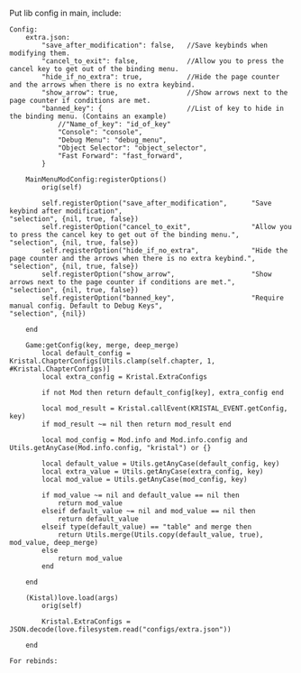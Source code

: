 Put lib config in main, include:

    Config:
        extra.json:
            "save_after_modification": false,   //Save keybinds when modifying them.
            "cancel_to_exit": false,            //Allow you to press the cancel key to get out of the binding menu.
            "hide_if_no_extra": true,           //Hide the page counter and the arrows when there is no extra keybind.
            "show_arrow": true,                 //Show arrows next to the page counter if conditions are met.
            "banned_key": {                     //List of key to hide in the binding menu. (Contains an example)
                //"Name_of_key": "id_of_key"
                "Console": "console",
                "Debug Menu": "debug_menu",
                "Object Selector": "object_selector",
                "Fast Forward": "fast_forward",
            }

        MainMenuModConfig:registerOptions()
            orig(self)

            self.registerOption("save_after_modification",      "Save keybind after modification",                                          "selection", {nil, true, false})
            self.registerOption("cancel_to_exit",               "Allow you to press the cancel key to get out of the binding menu.",        "selection", {nil, true, false})
            self.registerOption("hide_if_no_extra",             "Hide the page counter and the arrows when there is no extra keybind.",     "selection", {nil, true, false})
            self.registerOption("show_arrow",                   "Show arrows next to the page counter if conditions are met.",              "selection", {nil, true, false})
            self.registerOption("banned_key",                   "Require manual config. Default to Debug Keys",                             "selection", {nil})

        end

        Game:getConfig(key, merge, deep_merge)
            local default_config = Kristal.ChapterConfigs[Utils.clamp(self.chapter, 1, #Kristal.ChapterConfigs)]
            local extra_config = Kristal.ExtraConfigs

            if not Mod then return default_config[key], extra_config end

            local mod_result = Kristal.callEvent(KRISTAL_EVENT.getConfig, key)
            if mod_result ~= nil then return mod_result end

            local mod_config = Mod.info and Mod.info.config and Utils.getAnyCase(Mod.info.config, "kristal") or {}

            local default_value = Utils.getAnyCase(default_config, key)
            local extra_value = Utils.getAnyCase(extra_config, key)
            local mod_value = Utils.getAnyCase(mod_config, key)

            if mod_value ~= nil and default_value == nil then
                return mod_value
            elseif default_value ~= nil and mod_value == nil then
                return default_value
            elseif type(default_value) == "table" and merge then
                return Utils.merge(Utils.copy(default_value, true), mod_value, deep_merge)
            else
                return mod_value
            end

        end

        (Kistal)love.load(args)
            orig(self)

            Kristal.ExtraConfigs = JSON.decode(love.filesystem.read("configs/extra.json"))

        end

    For rebinds:
        